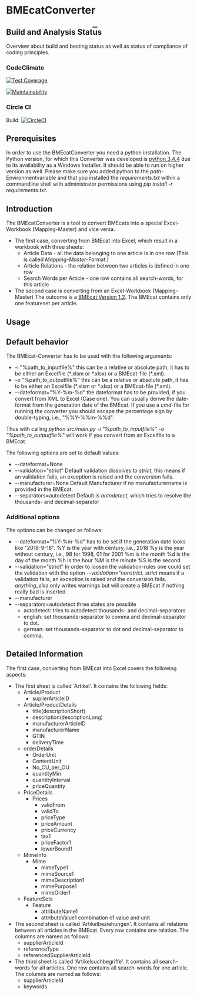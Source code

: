 # BMEcatConverter

## Build and Analysis Stat<span style="text-decoration: overline;">u</span>s
Overview about build and besting status as well as status of compliance of coding principles.

### CodeClimate

[![Test Coverage](https://api.codeclimate.com/v1/badges/c292f2fef2bebec76323/test_coverage)](https://codeclimate.com/repos/59d3e32587947702910006a6/test_coverage)

[![Maintainability](https://api.codeclimate.com/v1/badges/c292f2fef2bebec76323/maintainability)](https://codeclimate.com/repos/59d3e32587947702910006a6/maintainability)


### Circle CI

Build: [![CircleCI](https://circleci.com/gh/HenrikPilz/BMEcatConverter.svg?style=svg&circle-token=84c7ca4ac6fed76f1a113efb0fa4ddea1db3a7b2)](https://circleci.com/gh/HenrikPilz/BMEcatConverter)

## Prerequisites
In order to use the BMEcatConverter you need a python installation. The Python version, for which this Converter was developed is [python 3.4.4](https://www.python.org/ftp/python/3.4.4/python-3.4.4.amd64.msi) due to its availability as a Windows Installer.
It should be able to run on higher version as well.
Please make sure you added python to the _path_-Environmentvariable and that you installed the _*requirements.txt*_ within a commandline shell with administrator permissions using _*pip install -r requirements.txt*_.

## Introduction
The BMEcatConverter is a tool to convert BMEcats into a special Excel-Workbook (Mapping-Master) and vice versa.

*	The first case, converting from BMEcat into Excel, which result in a workbook with three sheets:
    -	Article Data - all the data belonging to one article is in one row (This is called _Mapping-Master_-Format.)
    -	Article Relations - the relation between two articles is defined in one row
    -	Search Words per Article - one row contains all search-words, for this article
*	The second case is converting from an Excel-Workbook \(Mapping-Master\)
    The outcome is a [BMEcat Version 1.2](https://www.bme.de/fileadmin/content/Initativen/BMEcat/Download_BMEcat_1.2/BMEcatV12e.pdf). The BMEcat contains only one featureset per article.

## Usage
## Default behavior
The BMEcat-Converter has to be used with the following arguments:

*	-i "%path_to_inputfile%"
    this can be a relative or absolute path, it has to be either an Excelfile \(\*.xlsm or \*.xlsx\) or a BMEcat-file \(\*.xml\).
*	-o "%path_to_outputfile%"
    this can be a relative or absolute path, it has to be either an Excelfile \(\*.xlsm or \*.xlsx\) or a BMEcat-file \(\*.xml\).
*	\-\-dateformat="%Y-%m-%d"
    the dateformat has to be provided, if you convert from XML to Excel \(Case one\). You can usually derive the date-format from the generation date of the BMEcat.	If you use a _*cmd*_-file for running the converter you should escape the percentage sign by double-typing, i.e., "%%Y-%%m-%%d".

Thus with calling _*python src/main.py -i "%path_to_inputfile%" -o "%path_to_outputfile%"*_ will work if you convert from an Excelfile to a BMEcat.

The following options are set to default values:

*	\-\-dateformat=None
*	\-\-validation="strict"
    Default validation dissolves to _*strict*_, this means if an validation fails, an exception is raised and the conversion fails.
*	\-\-manufacturer=None
    Default Manufacturer if no manufacturername is provided in the BMEcat.
*	\-\-separators=autodetect
    Default is _*autodetect*_, which tries to resolve the thousands- and decimal-separator

### Additional options
The options can be changed as follows:

*	\-\-dateformat="%Y-%m-%d"
    has to be set if the generation date looks like "2018-9-18".
    %Y is the year with century, i.e., 2018
    %y is the year without century, i.e., 98 for 1998, 01 for 2001
    %m is the month
    %d is the day of the month
    %h is the hour
    %M is the minute
    %S is the second
*	\-\-validation="strict"
    In order to loosen the validation-rules one could set the validation with the option *\-\-validation="nonstrict*.
    _*strict*_ means if a validation fails, an exception is raised and the conversion fails.
    _*anything_else*_ only writes warnings but will create a BMEcat if nothing really bad is inserted.
*	\-\-manufacturer
*	\-\-separators=autodetect
    three states are possible
    -	autodetect:
        tries to autodetect thousands- and decimal-separators
    -	english:
        set thousands-separator to comma and decimal-separator to dot.
    -	german:
        set thousands-separator to dot and decimal-separator to comma.

## Detailed Information
The first case, converting from BMEcat into Excel covers the following aspects:

*	The first sheet is called 'Artikel'. It contains the following fields:
    -	Article/Product
        -	suplierArticleID
    -	Article/ProductDetails
        -	title(descriptionShort)
        -	description(descriptionLong)
        -	manufacturerArticleID
        -	manufacturerName
        -	GTIN
        -	deliveryTime
    -	orderDetails
        -	OrderUnit
        -	ContentUnit
        -	No_CU_per_OU
        -	quantityMin
        -	quantityInterval
        -	priceQuantity
    -	PriceDetails
        -	Prices
            -	validFrom
            -	validTo
            -	priceType
            -	priceAmount
            -	priceCurrency
            -	tax1
            -	priceFactor1
            -	lowerBound1
    -	MimeInfo
        -	Mime
            -	mimeType1
            -	mimeSource1
            -	mimeDescription1
            -	mimePurpose1
            -	mimeOrder1
    -	FeatureSets
        -	Feature
            -	attributeName1
            -	attributeValue1
            combination of value and unit
*	The second sheet is called 'Artikelbeziehungen'. It contains all relations between all articles in the BMEcat. Every row contains one relation.
    The columns are named as follows:
    -	supplierArticleId
    -	referenceType
    -	referencedSupplierArticleId
*	The third sheet is called 'Artikelsuchbegriffe'. It contains all search-words for all articles. One row contains all search-words for one article.
    The columns are named as follows:
    -	supplierArticleId
    -	keywords